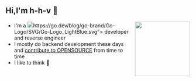 ## Hi,I'm h-h-v 👋

<img align="right" width="150" src="https://imgs.search.brave.com/e2v6tDmAqqoGx0aSo5mxhoAgt25SdhLel46xkGg6coo/rs:fit:860:0:0:0/g:ce/aHR0cDovL3d3dy5x/dWlja21lbWUuY29t/L2ltZy81NC81NGEz/NTA1OTE3OWVmNzg4/Nzc1ODQ1NzJjZmZk/OGNlNTg0ZWYxZjli/MWQwNDhhNjBmZTIz/MTVmMGZjMjM2ZjQw/LmpwZw" />
<ul>
<li>I'm a <img src = "My Happy SVG"/>https://go.dev/blog/go-brand/Go-Logo/SVG/Go-Logo_LightBlue.svg"> developer and reverse engineer</li>
<li>I mostly do backend development these days and <a href="https://github.com/topics/open-source">contribute to OPENSOURCE</a> from time to time</li>
<li>I like to think 🧠</li>
</ul>
